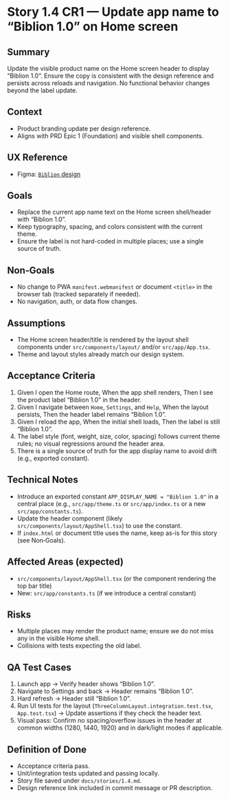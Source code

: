 # Story 1.4 CR1 — Update app name to “Biblion 1.0” on Home screen

## Summary
Update the visible product name on the Home screen header to display “Biblion 1.0”. Ensure the copy is consistent with the design reference and persists across reloads and navigation. No functional behavior changes beyond the label update.

## Context
- Product branding update per design reference.
- Aligns with PRD Epic 1 (Foundation) and visible shell components.

## UX Reference
- Figma: [`Biblion` design](https://www.figma.com/design/J4Dsi0o3FCgCgqrvPCAehY/Biblion?node-id=0-1&p=f&t=h5YPnxtdnJEqodW9-0)

## Goals
- Replace the current app name text on the Home screen shell/header with “Biblion 1.0”.
- Keep typography, spacing, and colors consistent with the current theme.
- Ensure the label is not hard-coded in multiple places; use a single source of truth.

## Non‑Goals
- No change to PWA `manifest.webmanifest` or document `<title>` in the browser tab (tracked separately if needed).
- No navigation, auth, or data flow changes.

## Assumptions
- The Home screen header/title is rendered by the layout shell components under `src/components/layout/` and/or `src/app/App.tsx`.
- Theme and layout styles already match our design system.

## Acceptance Criteria
1. Given I open the Home route, When the app shell renders, Then I see the product label “Biblion 1.0” in the header.
2. Given I navigate between `Home`, `Settings`, and `Help`, When the layout persists, Then the header label remains “Biblion 1.0”.
3. Given I reload the app, When the initial shell loads, Then the label is still “Biblion 1.0”.
4. The label style (font, weight, size, color, spacing) follows current theme rules; no visual regressions around the header area.
5. There is a single source of truth for the app display name to avoid drift (e.g., exported constant).

## Technical Notes
- Introduce an exported constant `APP_DISPLAY_NAME = "Biblion 1.0"` in a central place (e.g., `src/app/theme.ts` or `src/app/index.ts` or a new `src/app/constants.ts`).
- Update the header component (likely `src/components/layout/AppShell.tsx`) to use the constant.
- If `index.html` or document title uses the name, keep as-is for this story (see Non‑Goals).

## Affected Areas (expected)
- `src/components/layout/AppShell.tsx` (or the component rendering the top bar title)
- New: `src/app/constants.ts` (if we introduce a central constant)

## Risks
- Multiple places may render the product name; ensure we do not miss any in the visible Home shell.
- Collisions with tests expecting the old label.

## QA Test Cases
1. Launch app → Verify header shows “Biblion 1.0”.
2. Navigate to Settings and back → Header remains “Biblion 1.0”.
3. Hard refresh → Header still “Biblion 1.0”.
4. Run UI tests for the layout (`ThreeColumnLayout.integration.test.tsx`, `App.test.tsx`) → Update assertions if they check the header text.
5. Visual pass: Confirm no spacing/overflow issues in the header at common widths (1280, 1440, 1920) and in dark/light modes if applicable.

## Definition of Done
- Acceptance criteria pass.
- Unit/integration tests updated and passing locally.
- Story file saved under `docs/stories/1.4.md`.
- Design reference link included in commit message or PR description.


